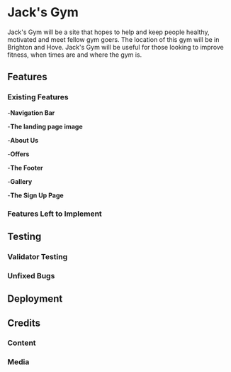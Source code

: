 # Jack's Gym

Jack's Gym will be a site that hopes to help and keep people healthy, motivated and meet fellow gym goers. The location of this gym will be in Brighton and Hove. Jack's Gym will be useful for those looking to improve fitness, when times are and where the gym is.

## Features



### Existing Features

-__Navigation Bar__

-__The landing page image__

-__About Us__

-__Offers__

-__The Footer__

-__Gallery__

-__The Sign Up Page__

### Features Left to Implement

## Testing

### Validator Testing

### Unfixed Bugs

## Deployment

## Credits

### Content

### Media



